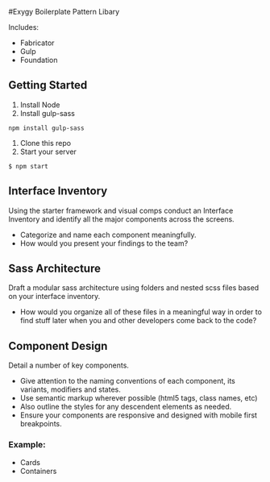 #Exygy Boilerplate Pattern Libary

Includes:

* Fabricator
* Gulp
* Foundation

## Getting Started

1. Install Node
1. Install gulp-sass

```
npm install gulp-sass
```

1. Clone this repo
1. Start your server

```
$ npm start
```

## Interface Inventory

Using the starter framework and visual comps conduct an Interface Inventory and identify all the major components across the screens. 
* Categorize and name each component meaningfully. 
* How would you present your findings to the team?


## Sass Architecture

Draft a modular sass architecture using folders and nested scss files based on your interface inventory. 
* How would you organize all of these files in a meaningful way in order to find stuff later when you and other developers come back to the code?


## Component Design

Detail a number of key components. 
* Give attention to the naming conventions of each component, its variants, modifiers and states.
* Use semantic markup wherever possible (html5 tags, class names, etc)
* Also outline the styles for any descendent elements as needed. 
* Ensure your components are responsive and designed with mobile first breakpoints.

### Example:
* Cards
* Containers
